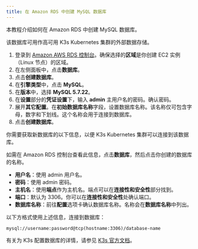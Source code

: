 ```yaml
---
title: 在 Amazon RDS 中创建 MySQL 数据库
---
```

本教程介绍如何在 Amazon RDS 中创建 MySQL 数据库。

该数据库可用作高可用 K3s Kubernetes 集群的外部数据存储。

1. 登录到 [Amazon AWS RDS 控制台](https://console.aws.amazon.com/rds/)。确保选择的**区域**是你创建 EC2 实例 （Linux 节点）的区域。
1. 在左侧面板中，点击**数据库**。
1. 点击**创建数据库**。
1. 在**引擎类型**中，点击 **MySQL**。
1. 在**版本**中，选择 **MySQL 5.7.22**。
1. 在**设置**部分的**凭证设置**下，输入 **admin** 主用户名的密码。确认密码。
1. 展开**其它配置**。在**初始数据库名称**字段，设置数据库名称。该名称仅可包含字母，数字和下划线。这个名称会用于连接到数据库。
1. 点击**创建数据库**。

你需要获取新数据库的以下信息，以便 K3s Kubernetes 集群可以连接到该数据库。

如需在 Amazon RDS 控制台查看此信息，点击**数据库**，然后点击你创建的数据库的名称。

- **用户名**：使用 admin 用户名。
- **密码**：使用 admin 密码。
- **主机名**：使用**端点**作为主机名。端点可以在**连接性和安全性**部分找到。
- **端口**：默认为 3306。你可以在**连接性和安全性**处确认端口。
- **数据库名称**：前往**配置**选项卡确认数据库名称。名称会在**数据库名称**中列出。

以下方格式使用上述信息，连接到数据库：

```
mysql://username:password@tcp(hostname:3306)/database-name
```

有关为 K3s 配置数据库的详情，请参见 [K3s 官方文档](https://rancher.com/docs/k3s/latest/en/installation/datastore/)。
